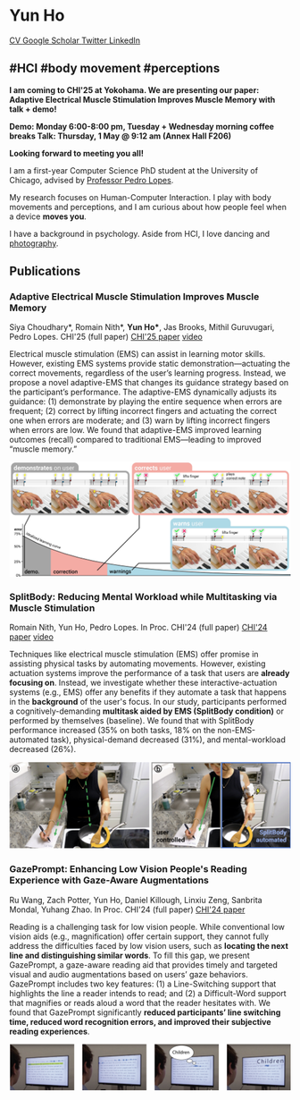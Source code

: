 # Yun Ho

[CV  ](https://drive.google.com/file/d/1seiBc8jvrxh-K9OGOiQ46J4EmxEAjkUj/view?usp=sharing)      [Google Scholar  ](https://scholar.google.com/citations?user=Rv2Z0EoAAAAJ&hl=en)      [Twitter  ](https://twitter.com/yun_yh_?s=21)      [LinkedIn  ](https://www.linkedin.com/in/yun-ho-78055b257?utm_source=share&utm_campaign=share_via&utm_content=profile&utm_medium=ios_app)

## #HCI #body movement #perceptions

**I am coming to CHI'25 at Yokohama. We are presenting our paper: Adaptive Electrical Muscle Stimulation Improves Muscle Memory with talk + demo!**

**Demo: Monday 6:00-8:00 pm, Tuesday + Wednesday morning coffee breaks
Talk: Thursday, 1 May @ 9:12 am (Annex Hall F206)**

**Looking forward to meeting you all!**

I am a first-year Computer Science PhD student at the University of Chicago, advised by [Professor Pedro Lopes](http://lab.plopes.org).

My research focuses on Human-Computer Interaction. I play with body movements and perceptions, and I am curious about how people feel when a device **moves you**.

I have a background in psychology. Aside from HCI, I love dancing and [photography](https://www.instagram.com/flattenedcopy?utm_source=ig_web_button_share_sheet&igsh=ZDNlZDc0MzIxNw==).


## Publications
### Adaptive Electrical Muscle Stimulation Improves Muscle Memory
Siya Choudhary\*, Romain Nith\*, **Yun Ho\***, Jas Brooks, Mithil Guruvugari, Pedro Lopes. CHI'25 (full paper)
[CHI'25 paper](https://lab.plopes.org/published/2025-CHI-AdaptiveEMS.pdf) [video](https://www.youtube.com/watch?v=VqqpRu269QE)

Electrical muscle stimulation (EMS) can assist in learning motor skills. However, existing EMS systems provide static demonstration—actuating the correct movements, regardless of the user’s learning progress. Instead, we propose a novel adaptive-EMS that changes its guidance strategy based on the participant’s performance. The adaptive-EMS dynamically adjusts its guidance: (1) demonstrate by playing the entire sequence when errors are frequent; (2) correct by lifting incorrect fingers and actuating the correct one when errors are moderate; and (3) warn by lifting incorrect fingers when errors are low. We found that adaptive-EMS improved learning outcomes (recall) compared to traditional EMS—leading to improved “muscle memory.”

![adaptive-ems](assets/img/adaptive-ems.jpg)

### SplitBody: Reducing Mental Workload while Multitasking via Muscle Stimulation
Romain Nith, Yun Ho, Pedro Lopes. In Proc. CHI'24 (full paper)
[CHI'24 paper](https://dl.acm.org/doi/full/10.1145/3613904.3642629)  [video](https://www.youtube.com/watch?v=J4tJ1FZ-QoA)

Techniques like electrical muscle stimulation (EMS) offer promise in assisting physical tasks by automating movements. However, existing actuation systems improve the performance of a task that users are **already focusing on**. Instead, we investigate whether these interactive-actuation systems (e.g., EMS) offer any benefits if they automate a task that happens in the **background** of the user's focus. In our study, participants performed a cognitively-demanding **multitask aided by EMS (SplitBody condition)** or performed by themselves (baseline). We found that with SplitBody performance increased (35% on both tasks, 18% on the non-EMS-automated task), physical-demand decreased (31%), and mental-workload decreased (26%).

![split-body](assets/img/split-body.png)


### GazePrompt: Enhancing Low Vision People's Reading Experience with Gaze-Aware Augmentations
Ru Wang, Zach Potter, Yun Ho, Daniel Killough, Linxiu Zeng, Sanbrita Mondal, Yuhang Zhao. In Proc. CHI'24 (full paper)
[CHI'24 paper](https://dl.acm.org/doi/pdf/10.1145/3613904.3642878)

Reading is a challenging task for low vision people. While conventional low vision aids (e.g., magnification) offer certain support, they cannot fully address the difficulties faced by low vision users, such as **locating the next line and distinguishing similar words**. To fill this gap, we present GazePrompt, a gaze-aware reading aid that provides timely and targeted visual and audio augmentations based on users’ gaze behaviors. GazePrompt includes two key features: (1) a Line-Switching support that highlights the line a reader intends to read; and (2) a Difficult-Word support that magnifies or reads aloud a word that the reader hesitates with. We found that GazePrompt significantly **reduced participants’ line switching time, reduced word recognition errors, and improved their subjective reading experiences**.

![gaze-prompt](assets/img/gaze-prompt.png)